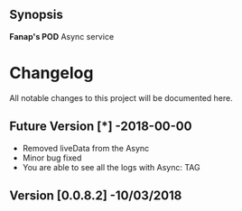 ## Synopsis

**Fanap's POD** Async service

# Changelog
All notable changes to this project will be documented here.

## Future Version [*] -2018-00-00
 - Removed liveData from the Async
 - Minor bug fixed
 - You are able to see all the logs with Async: TAG

##  Version [0.0.8.2] -10/03/2018
